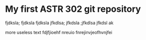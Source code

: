 # My first ASTR 302 git repository
fjdksla; fjdksla fjdksla jfkdlsa; jfkdsla ;jfkdlsa jfkdsl ak

more useless text fdjfjioehf nreuio fnrejinvjeofhvnjfei
